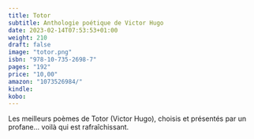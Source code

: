 ```yaml
---
title: Totor
subtitle: Anthologie poétique de Victor Hugo
date: 2023-02-14T07:53:53+01:00
weight: 210
draft: false
image: "totor.png"
isbn: "978-10-735-2698-7"
pages: "192"
price: "10,00"
amazon: "1073526984/"
kindle:
kobo:
---
```


Les meilleurs poèmes de Totor (Victor Hugo), choisis et présentés par un profane... voilà qui est rafraîchissant.
